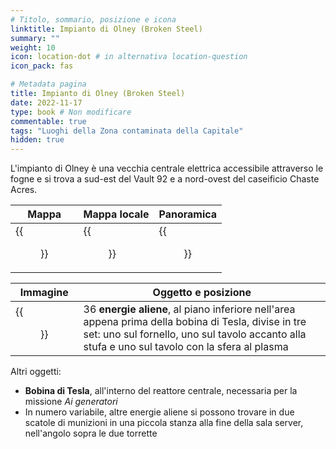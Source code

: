 ```yaml
---
# Titolo, sommario, posizione e icona
linktitle: Impianto di Olney (Broken Steel)
summary: ""
weight: 10
icon: location-dot # in alternativa location-question
icon_pack: fas

# Metadata pagina
title: Impianto di Olney (Broken Steel)
date: 2022-11-17
type: book # Non modificare
commentable: true
tags: "Luoghi della Zona contaminata della Capitale"
hidden: true
---
```




L'impianto di Olney è una vecchia centrale elettrica accessibile attraverso le fogne e si trova a sud-est del Vault 92 e a nord-ovest del caseificio Chaste Acres.

| Mappa                                | Mappa locale                                     | Panoramica                                |
| ------------------------------------ | ------------------------------------------------ | ----------------------------------------- |
| {{<figure src="fo3/OldOlney_loc.webp">}} | {{<figure src="fo3/Olney_Powerworks_loc_map.webp">}} | {{<figure src="fo3/Olney_Powerworks1.webp">}} |

| Immagine                                          | Oggetto e posizione                                                                                                                                                                                    |
| ------------------------------------------------- | ------------------------------------------------------------------------------------------------------------------------------------------------------------------------------------------------------ |
| {{<figure src="fo3/Alien_Power_Cell_Location.webp">}} | 36 **energie aliene**, al piano inferiore nell'area appena prima della bobina di Tesla, divise in tre set: uno sul fornello, uno sul tavolo accanto alla stufa e uno sul tavolo con la sfera al plasma |

Altri oggetti:
- **Bobina di Tesla**, all'interno del reattore centrale, necessaria per la missione *Ai generatori*
- In numero variabile, altre energie aliene si possono trovare in due scatole di munizioni in una piccola stanza alla fine della sala server, nell'angolo sopra le due torrette

